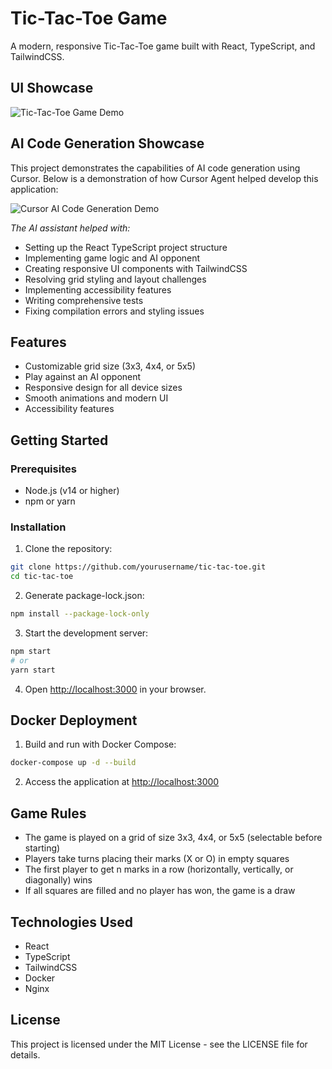 # Tic-Tac-Toe Game

A modern, responsive Tic-Tac-Toe game built with React, TypeScript, and TailwindCSS.

## UI Showcase

![Tic-Tac-Toe Game Demo](./demo.gif)

## AI Code Generation Showcase

This project demonstrates the capabilities of AI code generation using Cursor. Below is a demonstration of how Cursor Agent helped develop this application:

![Cursor AI Code Generation Demo](./cursor-demo.gif)

*The AI assistant helped with:*
- Setting up the React TypeScript project structure
- Implementing game logic and AI opponent
- Creating responsive UI components with TailwindCSS
- Resolving grid styling and layout challenges
- Implementing accessibility features 
- Writing comprehensive tests
- Fixing compilation errors and styling issues

## Features

- Customizable grid size (3x3, 4x4, or 5x5)
- Play against an AI opponent
- Responsive design for all device sizes
- Smooth animations and modern UI
- Accessibility features

## Getting Started

### Prerequisites

- Node.js (v14 or higher)
- npm or yarn

### Installation

1. Clone the repository:
```bash
git clone https://github.com/yourusername/tic-tac-toe.git
cd tic-tac-toe
```

2. Generate package-lock.json:
```bash
npm install --package-lock-only
```

3. Start the development server:
```bash
npm start
# or
yarn start
```

4. Open [http://localhost:3000](http://localhost:3000) in your browser.

## Docker Deployment

1. Build and run with Docker Compose:
```bash
docker-compose up -d --build
```

2. Access the application at [http://localhost:3000](http://localhost:3000)

## Game Rules

- The game is played on a grid of size 3x3, 4x4, or 5x5 (selectable before starting)
- Players take turns placing their marks (X or O) in empty squares
- The first player to get n marks in a row (horizontally, vertically, or diagonally) wins
- If all squares are filled and no player has won, the game is a draw

## Technologies Used

- React
- TypeScript
- TailwindCSS
- Docker
- Nginx

## License

This project is licensed under the MIT License - see the LICENSE file for details. 